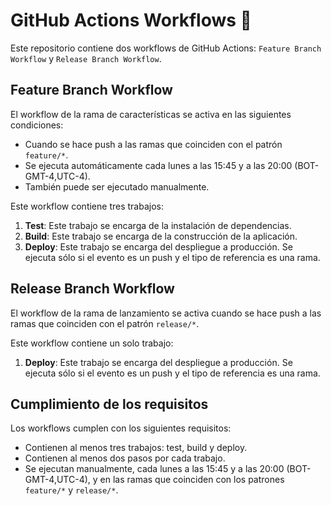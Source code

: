 # GitHub Actions Workflows 🤖

Este repositorio contiene dos workflows de GitHub Actions: `Feature Branch Workflow` y `Release Branch Workflow`.

## Feature Branch Workflow

El workflow de la rama de características se activa en las siguientes condiciones:

- Cuando se hace push a las ramas que coinciden con el patrón `feature/*`.
- Se ejecuta automáticamente cada lunes a las 15:45 y a las 20:00 (BOT-GMT-4,UTC-4).
- También puede ser ejecutado manualmente.

Este workflow contiene tres trabajos:

1. **Test**: Este trabajo se encarga de la instalación de dependencias.
2. **Build**: Este trabajo se encarga de la construcción de la aplicación.
3. **Deploy**: Este trabajo se encarga del despliegue a producción. Se ejecuta sólo si el evento es un push y el tipo de referencia es una rama.

## Release Branch Workflow

El workflow de la rama de lanzamiento se activa cuando se hace push a las ramas que coinciden con el patrón `release/*`.

Este workflow contiene un solo trabajo:

1. **Deploy**: Este trabajo se encarga del despliegue a producción. Se ejecuta sólo si el evento es un push y el tipo de referencia es una rama.

## Cumplimiento de los requisitos

Los workflows cumplen con los siguientes requisitos:

- Contienen al menos tres trabajos: test, build y deploy.
- Contienen al menos dos pasos por cada trabajo.
- Se ejecutan manualmente, cada lunes a las 15:45 y a las 20:00 (BOT-GMT-4,UTC-4), y en las ramas que coinciden con los patrones `feature/*` y `release/*`.